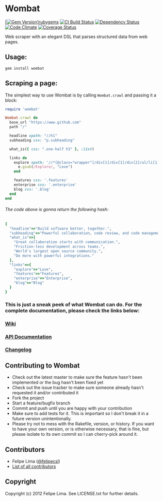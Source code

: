# Wombat

[[![Gem Version](https://badge.fury.io/rb/wombat.png)](http://badge.fury.io/rb/wombat)][rubygems] [![CI Build Status](https://secure.travis-ci.org/felipecsl/wombat.png?branch=master)][travis] [![Dependency Status](https://gemnasium.com/felipecsl/wombat.png?travis)][gemnasium] [![Code Climate](https://codeclimate.com/github/felipecsl/wombat.png)][codeclimate] [![Coverage Status](https://coveralls.io/repos/felipecsl/wombat/badge.png?branch=master)][coveralls]

[rubygems]: http://rubygems.org/gems/wombat
[travis]: http://travis-ci.org/felipecsl/wombat
[gemnasium]: https://gemnasium.com/felipecsl/wombat
[codeclimate]: https://codeclimate.com/github/felipecsl/wombat
[coveralls]: https://coveralls.io/r/felipecsl/wombat?branch=master

Web scraper with an elegant DSL that parses structured data from web pages.

## Usage:

`gem install wombat`

## Scraping a page:

The simplest way to use Wombat is by calling `Wombat.crawl` and passing it a block:

```ruby
require 'wombat'

Wombat.crawl do
  base_url "https://www.github.com"
  path "/"

  headline xpath: "//h1"
  subheading css: "p.subheading"

  what_is({ css: ".one-half h3" }, :list)

  links do
    explore xpath: '//*[@class="wrapper"]/div[1]/div[1]/div[2]/ul/li[1]/a' do |e|
      e.gsub(/Explore/, "Love")
    end

    features css: '.features'
    enterprise css: '.enterprise'
    blog css: '.blog'
  end
end
```

###### The code above is gonna return the following hash:

```ruby
{
  "headline"=>"Build software better, together.",
  "subheading"=>"Powerful collaboration, code review, and code management for open source and private projects. Need private repositories? Upgraded plans start at $7/mo.",
  "what_is"=>[
    "Great collaboration starts with communication.",
    "Friction-less development across teams.",
    "World's largest open source community.",
    "Do more with powerful integrations."
  ],
  "links"=>{
    "explore"=>"Love",
    "features"=>"Features",
    "enterprise"=>"Enterprise",
    "blog"=>"Blog"
  }
}
```

### This is just a sneak peek of what Wombat can do. For the complete documentation, please check the links below:

### [Wiki](http://github.com/felipecsl/wombat/wiki)
### [API Documentation](http://rubydoc.info/gems/wombat/2.1.1/frames)
### [Changelog](https://github.com/felipecsl/wombat/blob/master/CHANGELOG.md)

## Contributing to Wombat

 * Check out the latest master to make sure the feature hasn't been implemented or the bug hasn't been fixed yet
 * Check out the issue tracker to make sure someone already hasn't requested it and/or contributed it
 * Fork the project
 * Start a feature/bugfix branch
 * Commit and push until you are happy with your contribution
 * Make sure to add tests for it. This is important so I don't break it in a future version unintentionally.
 * Please try not to mess with the Rakefile, version, or history. If you want to have your own version, or is otherwise necessary, that is fine, but please isolate to its own commit so I can cherry-pick around it.

## Contributors

 * Felipe Lima ([@felipecsl](https://github.com/felipecsl))
 * [List of all contributors](https://github.com/felipecsl/wombat/graphs/contributors)

## Copyright

Copyright (c) 2012 Felipe Lima. See LICENSE.txt for further details.
